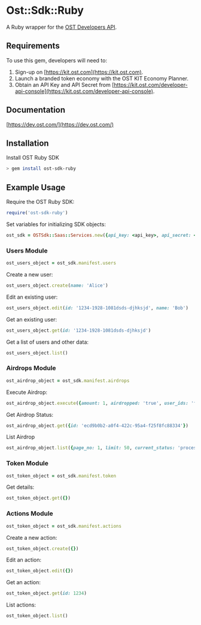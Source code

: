 # Ost::Sdk::Ruby

A Ruby wrapper for the [OST Developers API](https://dev.ost.com/).

## Requirements

To use this gem, developers will need to:
1. Sign-up on [https://kit.ost.com](https://kit.ost.com).
2. Launch a branded token economy with the OST KIT Economy Planner.
3. Obtain an API Key and API Secret from [https://kit.ost.com/developer-api-console](https://kit.ost.com/developer-api-console).

## Documentation

[https://dev.ost.com/](https://dev.ost.com/)

## Installation

Install OST Ruby SDK

```bash
> gem install ost-sdk-ruby
```

## Example Usage

Require the OST Ruby SDK:

```ruby
require('ost-sdk-ruby')
```

Set variables for initializing SDK objects:

```ruby
ost_sdk = OSTSdk::Saas::Services.new({api_key: <api_key>, api_secret: <api_secret>, api_base_url: <api_base_url>})
```

### Users Module 

```ruby
ost_users_object = ost_sdk.manifest.users
```

Create a new user:

```ruby
ost_users_object.create(name: 'Alice')
```

Edit an existing user:

```ruby
ost_users_object.edit(id: '1234-1928-1081dsds-djhksjd', name: 'Bob')
```

Get an existing user:

```ruby
ost_users_object.get(id: '1234-1928-1081dsds-djhksjd')
```

Get a list of users and other data:

```ruby
ost_users_object.list()
```

### Airdrops Module 

```ruby
ost_airdrop_object = ost_sdk.manifest.airdrops
```

Execute Airdrop:

```ruby
ost_airdrop_object.execute({amount: 1, airdropped: 'true', user_ids: 'f87346e4-61f6-4d55-8cb8-234c65437b01'})
```

Get Airdrop Status:
```ruby
ost_airdrop_object.get({id: 'ecd9b0b2-a0f4-422c-95a4-f25f8fc88334'})
```

List Airdrop
```ruby
ost_airdrop_object.list({page_no: 1, limit: 50, current_status: 'processing,complete'})
```


### Token Module 

```ruby
ost_token_object = ost_sdk.manifest.token
```

Get details:

```ruby
ost_token_object.get({})
```

### Actions Module 


```ruby
ost_token_object = ost_sdk.manifest.actions
```

Create a new action:

```ruby
ost_token_object.create({}) 
```

Edit an action:

```ruby
ost_token_object.edit({})
```

Get an action:

```ruby
ost_token_object.get(id: 1234)
```

List actions:

```ruby
ost_token_object.list()
```